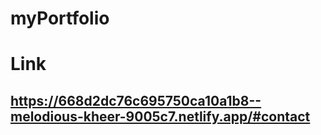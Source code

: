 # myPortfolio
# Link 
## https://668d2dc76c695750ca10a1b8--melodious-kheer-9005c7.netlify.app/#contact
